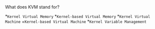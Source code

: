 What does KVM stand for?

*`Kernel Virtual Memory`
*`Kernel-based Virtual Memory`
*`Kernel Virtual Machine`
+`Kernel-based Virtual Machine`
*`Kernel Variable Management`

